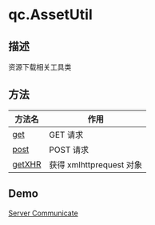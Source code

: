 # qc.AssetUtil

## 描述
资源下载相关工具类
    
## 方法
| 方法名 | 作用 |
| ------------- |-------------|
| [get](get.md) | GET 请求 |
| [post](post.md) | POST 请求 |
| [getXHR](getXHR.md) | 获得 xmlhttprequest 对象 |

## Demo
[Server Communicate](http://engine.zuoyouxi.com/demo/Net/serverCommunicate/index.html)
